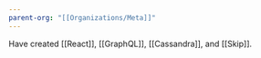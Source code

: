 ```yaml
---
parent-org: "[[Organizations/Meta]]"
---
```

Have created [[React]], [[GraphQL]], [[Cassandra]], and [[Skip]].

